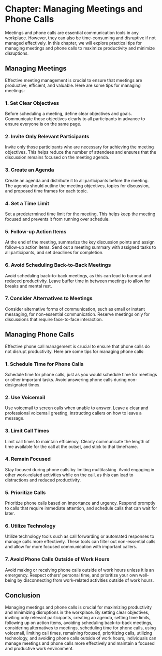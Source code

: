 Chapter: Managing Meetings and Phone Calls
==========================================

Meetings and phone calls are essential communication tools in any workplace. However, they can also be time-consuming and disruptive if not managed effectively. In this chapter, we will explore practical tips for managing meetings and phone calls to maximize productivity and minimize disruptions.

Managing Meetings
-----------------

Effective meeting management is crucial to ensure that meetings are productive, efficient, and valuable. Here are some tips for managing meetings:

### 1. Set Clear Objectives

Before scheduling a meeting, define clear objectives and goals. Communicate those objectives clearly to all participants in advance to ensure everyone is on the same page.

### 2. Invite Only Relevant Participants

Invite only those participants who are necessary for achieving the meeting objectives. This helps reduce the number of attendees and ensures that the discussion remains focused on the meeting agenda.

### 3. Create an Agenda

Create an agenda and distribute it to all participants before the meeting. The agenda should outline the meeting objectives, topics for discussion, and proposed time frames for each topic.

### 4. Set a Time Limit

Set a predetermined time limit for the meeting. This helps keep the meeting focused and prevents it from running over schedule.

### 5. Follow-up Action Items

At the end of the meeting, summarize the key discussion points and assign follow-up action items. Send out a meeting summary with assigned tasks to all participants, and set deadlines for completion.

### 6. Avoid Scheduling Back-to-Back Meetings

Avoid scheduling back-to-back meetings, as this can lead to burnout and reduced productivity. Leave buffer time in between meetings to allow for breaks and mental rest.

### 7. Consider Alternatives to Meetings

Consider alternative forms of communication, such as email or instant messaging, for non-essential communication. Reserve meetings only for discussions that require face-to-face interaction.

Managing Phone Calls
--------------------

Effective phone call management is crucial to ensure that phone calls do not disrupt productivity. Here are some tips for managing phone calls:

### 1. Schedule Time for Phone Calls

Schedule time for phone calls, just as you would schedule time for meetings or other important tasks. Avoid answering phone calls during non-designated times.

### 2. Use Voicemail

Use voicemail to screen calls when unable to answer. Leave a clear and professional voicemail greeting, instructing callers on how to leave a message.

### 3. Limit Call Times

Limit call times to maintain efficiency. Clearly communicate the length of time available for the call at the outset, and stick to that timeframe.

### 4. Remain Focused

Stay focused during phone calls by limiting multitasking. Avoid engaging in other work-related activities while on the call, as this can lead to distractions and reduced productivity.

### 5. Prioritize Calls

Prioritize phone calls based on importance and urgency. Respond promptly to calls that require immediate attention, and schedule calls that can wait for later.

### 6. Utilize Technology

Utilize technology tools such as call forwarding or automated responses to manage calls more effectively. These tools can filter out non-essential calls and allow for more focused communication with important callers.

### 7. Avoid Phone Calls Outside of Work Hours

Avoid making or receiving phone calls outside of work hours unless it is an emergency. Respect others' personal time, and prioritize your own well-being by disconnecting from work-related activities outside of work hours.

Conclusion
----------

Managing meetings and phone calls is crucial for maximizing productivity and minimizing disruptions in the workplace. By setting clear objectives, inviting only relevant participants, creating an agenda, setting time limits, following up on action items, avoiding scheduling back-to-back meetings, considering alternatives to meetings, scheduling time for phone calls, using voicemail, limiting call times, remaining focused, prioritizing calls, utilizing technology, and avoiding phone calls outside of work hours, individuals can manage meetings and phone calls more effectively and maintain a focused and productive work environment.
